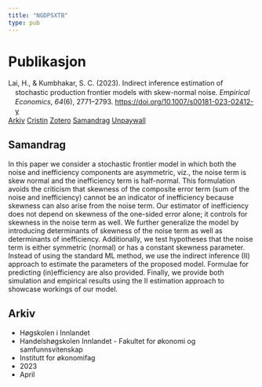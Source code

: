 ```yaml
---
title: "NGDPSXTB"
type: pub
---
```

<h1>Publikasjon</h1>
<article id="csl-bib-container-NGDPSXTB" class="csl-bib-container">
  <div class="csl-bib-body" style="line-height: 1.35; padding-left: 1em; text-indent:-1em;">
  <div class="csl-entry">Lai, H., &amp; Kumbhakar, S. C. (2023). Indirect inference estimation of stochastic production frontier models with skew-normal noise. <i>Empirical Economics</i>, <i>64</i>(6), 2771&#x2013;2793. <a href="https://doi.org/10.1007/s00181-023-02412-y">https://doi.org/10.1007/s00181-023-02412-y</a></div>
</div>
  <div class="csl-bib-buttons">
    <a href="#taxonomy-article-NGDPSXTB" class="csl-bib-button">Arkiv</a>
    <a href="https://app.cristin.no/results/show.jsf?id=2142268" alt="Cristin URL" class="csl-bib-button">Cristin</a>
    <a href="http://zotero.org/groups/5402882/items/NGDPSXTB" alt="Zotero URL" class="csl-bib-button">Zotero</a>
    <a href="#abstract-article-NGDPSXTB" class="csl-bib-button">Samandrag</a>
    <a href="https://doi.org/10.1007/s00181-023-02412-y" class="csl-bib-button">Unpaywall</a>
  </div>
  <div id="csl-bib-meta-container-NGDPSXTB"></div>
</article>
<div id="csl-bib-meta-NGDPSXTB" class="csl-bib-meta">
  <article id="abstract-article-NGDPSXTB" class="abstract-article">
    <h1>Samandrag</h1>
    In this paper we consider a stochastic frontier model in which both the noise and inefficiency components are asymmetric, viz., the noise term is skew normal and the inefficiency term is half-normal. This formulation avoids the criticism that skewness of the composite error term (sum of the noise and inefficiency) cannot be an indicator of inefficiency because skewness can also arise from the noise term. Our estimator of inefficiency does not depend on skewness of the one-sided error alone; it controls for skewness in the noise term as well. We further generalize the model by introducing determinants of skewness of the noise term as well as determinants of inefficiency. Additionally, we test hypotheses that the noise term is either symmetric (normal) or has a constant skewness parameter. Instead of using the standard ML method, we use the indirect inference (II) approach to estimate the parameters of the proposed model. Formulae for predicting (in)efficiency are also provided. Finally, we provide both simulation and empirical results using the II estimation approach to showcase workings of our model.
  </article>
  <article id="taxonomy-article-NGDPSXTB" class="taxonomy-article">
    <h1>Arkiv</h1>
    <ul>
      <li>Høgskolen i Innlandet</li>
      <li>Handelshøgskolen Innlandet - Fakultet for økonomi og samfunnsvitenskap</li>
      <li>Institutt for økonomifag</li>
      <li>2023</li>
      <li>April</li>
    </ul>
  </article>
</div>
